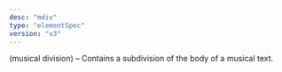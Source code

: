 ```yaml
---
desc: "mdiv"
type: "elementSpec"
version: "v3"
---
```


(musical division) – Contains a subdivision of the body of a musical text.